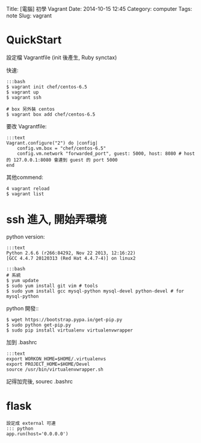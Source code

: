 Title: [電腦] 初學 Vagrant 
Date: 2014-10-15 12:45
Category: computer
Tags: note
Slug: vagrant

# QuickStart

設定檔 Vagrantfile (init 後產生, Ruby synctax)

快速:

    :::bash
    $ vagrant init chef/centos-6.5
    $ vagrant up
    $ vagrant ssh
    
    # box 另外裝 centos
    $ vagrant box add chef/centos-6.5

要改 Vagrantfile:

    :::text
    Vagrant.configure("2") do |config|
        config.vm.box = "chef/centos-6.5"
        config.vm.network "forwarded_port", guest: 5000, host: 8080 # host 的 127.0.0.1:8080 會連到 guest 的 port 5000
    end

其他commend:

    4 vagrant reload
    $ vagrant list


# ssh 進入, 開始弄環境

python version:

    :::text
    Python 2.6.6 (r266:84292, Nov 22 2013, 12:16:22) 
    [GCC 4.4.7 20120313 (Red Hat 4.4.7-4)] on linux2

    :::bash
    # 系統
    $ yum update
    $ sudo yum install git vim # tools
    $ sudo yum install gcc mysql-python mysql-devel python-devel # for mysql-python
    
python 開發::

    $ wget https://bootstrap.pypa.io/get-pip.py
    $ sudo python get-pip.py
    $ sudo pip install virtualenv virtualenvwrapper

加到 .bashrc

    :::text
    export WORKON_HOME=$HOME/.virtualenvs
    export PROJECT_HOME=$HOME/Devel
    source /usr/bin/virtualenvwrapper.sh

記得加完後, sourec .bashrc

# flask

    設定成 external 可連
    ::: python
    app.run(host='0.0.0.0')
